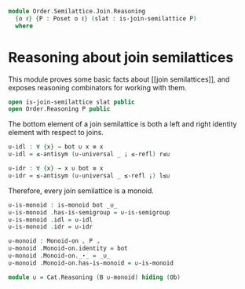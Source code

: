 <!--
```agda
open import Algebra.Monoid

open import Cat.Instances.Delooping
open import Cat.Prelude

open import Order.Semilattice.Join
open import Order.Base

import Cat.Reasoning

import Order.Reasoning
```
-->

```agda
module Order.Semilattice.Join.Reasoning
  {o ℓ} {P : Poset o ℓ} (slat : is-join-semilattice P)
  where
```

# Reasoning about join semilattices

This module proves some basic facts about [[join semilattices]], and
exposes reasoning combinators for working with them.

```agda
open is-join-semilattice slat public
open Order.Reasoning P public
```

The bottom element of a join semilattice is both a left and right
identity element with respect to joins.

```agda
∪-idl : ∀ {x} → bot ∪ x ≡ x
∪-idl = ≤-antisym (∪-universal _ ¡ ≤-refl) r≤∪

∪-idr : ∀ {x} → x ∪ bot ≡ x
∪-idr = ≤-antisym (∪-universal _ ≤-refl ¡) l≤∪
```

Therefore, every join semilattice is a monoid.

```agda
∪-is-monoid : is-monoid bot _∪_
∪-is-monoid .has-is-semigroup = ∪-is-semigroup
∪-is-monoid .idl = ∪-idl
∪-is-monoid .idr = ∪-idr

∪-monoid : Monoid-on ⌞ P ⌟
∪-monoid .Monoid-on.identity = bot
∪-monoid .Monoid-on._⋆_ = _∪_
∪-monoid .Monoid-on.has-is-monoid = ∪-is-monoid

module ∪ = Cat.Reasoning (B ∪-monoid) hiding (Ob)
```

